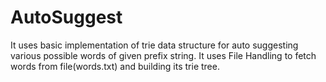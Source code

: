 # AutoSuggest
It uses basic implementation of trie data structure for auto suggesting various possible words of given prefix string. It uses File Handling to fetch words from file(words.txt) and building its trie tree.
